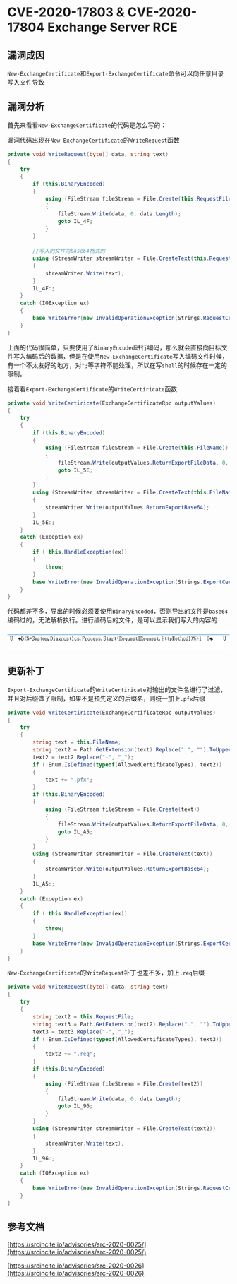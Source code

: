 # CVE-2020-17803 & CVE-2020-17804 Exchange Server RCE


## 漏洞成因

`New-ExchangeCertificate`和`Export-ExchangeCertificate`命令可以向任意目录写入文件导致

## 漏洞分析

首先来看看`New-ExchangeCertificate`的代码是怎么写的：

漏洞代码出现在`New-ExchangeCertificate`的`WriteRequest`函数

```csharp
private void WriteRequest(byte[] data, string text)
{
	try
	{
		if (this.BinaryEncoded)
		{
			using (FileStream fileStream = File.Create(this.RequestFile))
			{
				fileStream.Write(data, 0, data.Length);
				goto IL_4F;
			}
		}

        //写入的文件为base64格式的
		using (StreamWriter streamWriter = File.CreateText(this.RequestFile))
		{
			streamWriter.Write(text);
		}
		IL_4F:;
	}
	catch (IOException ex)
	{
		base.WriteError(new InvalidOperationException(Strings.RequestCertificateFileInvalid(ex.Message)), ErrorCategory.InvalidOperation, null);
	}
}
```
上面的代码很简单，只要使用了`BinaryEncoded`进行编码，那么就会直接向目标文件写入编码后的数据，但是在使用`New-ExchangeCertificate`写入编码文件时候，有一个不太友好的地方，对`";`等字符不能处理，所以在写`shell`的时候存在一定的限制。


接着看`Export-ExchangeCertificate`的`WriteCertiricate`函数

```csharp
private void WriteCertiricate(ExchangeCertificateRpc outputValues)
{
	try
	{
		if (this.BinaryEncoded)
		{
			using (FileStream fileStream = File.Create(this.FileName))
			{
				fileStream.Write(outputValues.ReturnExportFileData, 0, outputValues.ReturnExportFileData.Length);
				goto IL_5E;
			}
		}
		using (StreamWriter streamWriter = File.CreateText(this.FileName))
		{
			streamWriter.Write(outputValues.ReturnExportBase64);
		}
		IL_5E:;
	}
	catch (Exception ex)
	{
		if (!this.HandleException(ex))
		{
			throw;
		}
		base.WriteError(new InvalidOperationException(Strings.ExportCertificateFileInvalid(ex.Message)), ErrorCategory.InvalidOperation, null);
	}
}
```

代码都差不多，导出的时候必须要使用`BinaryEncoded`，否则导出的文件是`base64`编码过的，无法解析执行。进行编码后的文件，是可以显示我们写入的内容的

![1](../img/CVE-2020-17083/1.png)


## 更新补丁

`Export-ExchangeCertificate`的`WriteCertiricate`对输出的文件名进行了过滤，并且对后缀做了限制，如果不是预先定义的后缀名，则统一加上`.pfx`后缀

```csharp
private void WriteCertiricate(ExchangeCertificateRpc outputValues)
{
	try
	{
		string text = this.FileName;
		string text2 = Path.GetExtension(text).Replace(".", "").ToUpper();
		text2 = text2.Replace("-", "_");
		if (!Enum.IsDefined(typeof(AllowedCertificateTypes), text2))
		{
			text += ".pfx";
		}
		if (this.BinaryEncoded)
		{
			using (FileStream fileStream = File.Create(text))
			{
				fileStream.Write(outputValues.ReturnExportFileData, 0, outputValues.ReturnExportFileData.Length);
				goto IL_A5;
			}
		}
		using (StreamWriter streamWriter = File.CreateText(text))
		{
			streamWriter.Write(outputValues.ReturnExportBase64);
		}
		IL_A5:;
	}
	catch (Exception ex)
	{
		if (!this.HandleException(ex))
		{
			throw;
		}
		base.WriteError(new InvalidOperationException(Strings.ExportCertificateFileInvalid(ex.Message)), ErrorCategory.InvalidOperation, null);
	}
}
```

`New-ExchangeCertificate`的`WriteRequest`补丁也差不多，加上`.req`后缀

```csharp
private void WriteRequest(byte[] data, string text)
{
	try
	{
		string text2 = this.RequestFile;
		string text3 = Path.GetExtension(text2).Replace(".", "").ToUpper();
		text3 = text3.Replace("-", "_");
		if (!Enum.IsDefined(typeof(AllowedCertificateTypes), text3))
		{
			text2 += ".req";
		}
		if (this.BinaryEncoded)
		{
			using (FileStream fileStream = File.Create(text2))
			{
				fileStream.Write(data, 0, data.Length);
				goto IL_96;
			}
		}
		using (StreamWriter streamWriter = File.CreateText(text2))
		{
			streamWriter.Write(text);
		}
		IL_96:;
	}
	catch (IOException ex)
	{
		base.WriteError(new InvalidOperationException(Strings.RequestCertificateFileInvalid(ex.Message)), ErrorCategory.InvalidOperation, null);
	}
}
```

## 参考文档

[https://srcincite.io/advisories/src-2020-0025/](https://srcincite.io/advisories/src-2020-0025/)

[https://srcincite.io/advisories/src-2020-0026](https://srcincite.io/advisories/src-2020-0026)
